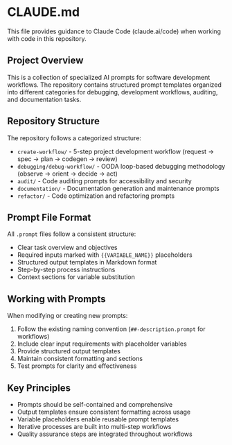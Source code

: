# CLAUDE.md

This file provides guidance to Claude Code (claude.ai/code) when working with code in this repository.

## Project Overview

This is a collection of specialized AI prompts for software development workflows. The repository contains structured prompt templates organized into different categories for debugging, development workflows, auditing, and documentation tasks.

## Repository Structure

The repository follows a categorized structure:

- `create-workflow/` - 5-step project development workflow (request → spec → plan → codegen → review)
- `debugging/debug-workflow/` - OODA loop-based debugging methodology (observe → orient → decide → act)
- `audit/` - Code auditing prompts for accessibility and security
- `documentation/` - Documentation generation and maintenance prompts
- `refactor/` - Code optimization and refactoring prompts

## Prompt File Format

All `.prompt` files follow a consistent structure:
- Clear task overview and objectives
- Required inputs marked with `{{VARIABLE_NAME}}` placeholders
- Structured output templates in Markdown format
- Step-by-step process instructions
- Context sections for variable substitution

## Working with Prompts

When modifying or creating new prompts:
1. Follow the existing naming convention (`##-description.prompt` for workflows)
2. Include clear input requirements with placeholder variables
3. Provide structured output templates
4. Maintain consistent formatting and sections
5. Test prompts for clarity and effectiveness

## Key Principles

- Prompts should be self-contained and comprehensive
- Output templates ensure consistent formatting across usage
- Variable placeholders enable reusable prompt templates
- Iterative processes are built into multi-step workflows
- Quality assurance steps are integrated throughout workflows